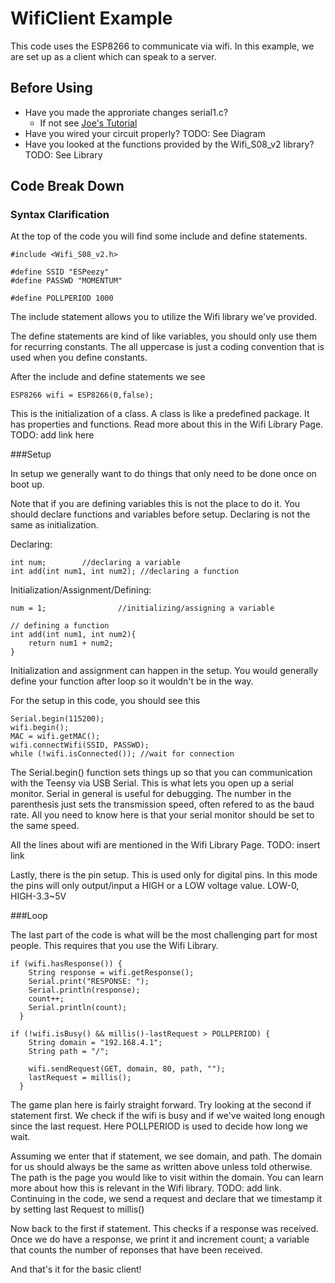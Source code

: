 # WifiClient Example

This code uses the ESP8266 to communicate via wifi. In this example, we are set up as a client which can speak to a server.

## Before Using

* Have you made the approriate changes serial1.c?
	* If not see [Joe's Tutorial](https://iesc-s1.mit.edu/2017/momentum)
* Have you wired your circuit properly? TODO: See Diagram
* Have you looked at the functions provided by the Wifi_S08_v2 library? TODO: See Library

## Code Break Down

### Syntax Clarification

At the top of the code you will find some include and define statements.

```
#include <Wifi_S08_v2.h>

#define SSID "ESPeezy"
#define PASSWD "MOMENTUM"

#define POLLPERIOD 1000
```

The include statement allows you to utilize the Wifi library we've provided.

The define statements are kind of like variables, you should only use them for recurring constants. The all uppercase is just a coding convention that is used when you define constants. 

After the include and define statements we see

```
ESP8266 wifi = ESP8266(0,false);
```

This is the initialization of a class. A class is like a predefined package. It has properties and functions. Read more about this in the Wifi Library Page. 
TODO: add link here

###Setup

In setup we generally want to do things that only need to be done once on boot up. 

Note that if you are defining variables this is not the place to do it. You should declare functions and variables before setup. Declaring is not the same as initialization.


Declaring:

```
int num;		//declaring a variable
int add(int num1, int num2); //declaring a function
```

Initialization/Assignment/Defining:


```
num = 1;				//initializing/assigning a variable

// defining a function
int add(int num1, int num2){ 
	return num1 + num2;
}
```
Initialization and assignment can happen in the setup. You would generally define your function after loop so it wouldn't be in the way.

For the setup in this code, you should see this

```
Serial.begin(115200);
wifi.begin();
MAC = wifi.getMAC();
wifi.connectWifi(SSID, PASSWD);
while (!wifi.isConnected()); //wait for connection

```

The Serial.begin() function sets things up so that you can communication with the Teensy via USB Serial. This is what lets you open up a serial monitor. Serial in general is useful for debugging. The number in the parenthesis just sets the transmission speed, often refered to as the baud rate. All you need to know here is that your serial monitor should be set to the same speed.

All the lines about wifi are mentioned in the Wifi Library Page. TODO: insert link

Lastly, there is the pin setup. This is used only for digital pins. In this mode the pins will only output/input a HIGH or a LOW voltage value. LOW-0, HIGH-3.3~5V

###Loop

The last part of the code is what will be the most challenging part for most people. This requires that you use the Wifi Library. 

```
if (wifi.hasResponse()) {
    String response = wifi.getResponse();
    Serial.print("RESPONSE: ");
    Serial.println(response);
    count++;
    Serial.println(count);
  }

if (!wifi.isBusy() && millis()-lastRequest > POLLPERIOD) {
    String domain = "192.168.4.1";
    String path = "/"; 
    
    wifi.sendRequest(GET, domain, 80, path, "");
    lastRequest = millis();
  }
```

The game plan here is fairly straight forward. Try looking at the second if statement first. We check if the wifi is busy and if we've waited long enough since the last request. Here POLLPERIOD is used to decide how long we wait.

Assuming we enter that if statement, we see domain, and path. The domain for us should always be the same as written above unless told otherwise. The path is the page you would like to visit within the domain. You can learn more about how this is relevant in the Wifi library. TODO: add link. Continuing in the code, we send a request and declare that we timestamp it by setting last Request to millis()

Now back to the first if statement. This checks if a response was received. Once we do have a response, we print it and increment count; a variable that counts the number of reponses that have been received.

And that's it for the basic client!